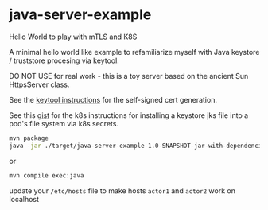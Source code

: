 # java-server-example

Hello World to play with mTLS and K8S

A minimal hello world like example to refamiliarize myself with Java keystore / truststore
procesing via keytool.

DO NOT USE for real work - this is a toy server based on the ancient Sun
HttpsServer class.

See the [keytool instructions](keystores/README.md) for the self-signed cert
generation.

See this [gist](https://gist.github.com/navicore/a307d848d9562435137a60d710179d50) for the k8s instructions for installing a keystore jks file into a pod's file system via k8s secrets.

```bash
mvn package
java -jar ./target/java-server-example-1.0-SNAPSHOT-jar-with-dependencies.jar
```
or

```bash
mvn compile exec:java
```

update your `/etc/hosts` file to make hosts `actor1` and `actor2` work on localhost
